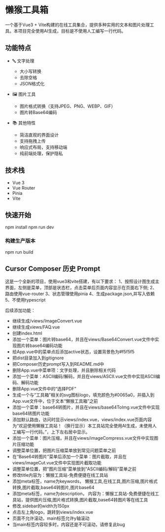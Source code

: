 # 懒猴工具箱

一个基于Vue3 + Vite构建的在线工具集合，提供多种实用的文本和图片处理工具。本项目完全使用AI生成，目标是不使用人工编写一行代码。 

## 功能特点

- 🔤 文字处理
  - 大小写转换
  - 去除空格
  - JSON格式化

- 🖼️ 图片工具
  - 图片格式转换（支持JPEG、PNG、WEBP、GIF）
  - 图片转Base64编码

- 📚 其他特性
  - 简洁直观的界面设计
  - 支持拖拽上传
  - 响应式布局，支持移动端
  - 纯前端处理，保护隐私

## 技术栈

- Vue 3
- Vue Router
- Pinia
- Vite

## 快速开始
npm install
npm run dev


### 构建生产版本
npm run build



## Cursor Composer 历史 Prompt

这是一个全新的项目，使用vue3和vite搭建，有以下要求：
1、按照设计图生成主界面，左侧是菜单，顶部是状态栏，点击菜单后页面内容显示在页面右下侧;
2、路由使用vue-router
3、状态管理使用pinia
4、生成package.json,并写入依赖
5、不使用typescript

后续添加功能：

- 继续生成/views/ImageConvert.vue
- 继续生成views/FAQ.vue
- 创建index.html
- 添加一个菜单：图片转base64，并且在views/Base64Convert.vue文件中实现图片转base64编码功能
- 给App.vue中的菜单点后添加active状态，设置背景色为#f5f5f5
- 把dist目录加入到gitignore
- 把Composer历史prompt写入到README.md中
- 删除App.vue中菜单项：文字处理，并且删除相关代码
- 添加一个菜单：ASCII编码/解码，并且在views/ASCII.vue文件中实现ASCII编码、解码功能
- 删除App.vue文件中的“选择PDF”
- 生成一个与“工具箱”相关的svg图标logo，填充颜色为#0065a0，并插入到App.vue文件中，位于文本“懒猴工具箱”之前
- 添加一个菜单：base64转图片，并且在views/base64ToImg.vue文件中实现base64转图片功能
- 添加默认路由，访问时显示views/index.vue，views/index.vue页面内容为“欢迎使用懒猴工具站！（换行显示）本工具站完全使用AI生成，未使用人工编写一行代码。”，上下左右居中显示。
- 添加一个菜单：图片压缩，并且在views/imageCompress.vue文件中实现图片压缩功能
- 调整菜单位置，把图片压缩菜单放到常见问题菜单之前
- 在“Base64转图片”菜单后添加一个菜单：图片截取，并且在views/imageCut.vue文件中实现图片截取功能
- 调整菜单位置，把”图片压缩“菜单放到“ASCII编码/解码”菜单之前
- 修改title内容为：懒猴工具站-免费便捷在线工具站
- 添加meta标签，name为keywords， 懒猴工具,在线工具,图片压缩,图片格式转换,图片截取,base64转图片,图片base64
- 添加meta标签，name为description， 内容为：懒猴工具站-免费便捷在线工具站，提供图片压缩,图片格式转换,图片截取,base64转图片等在线工具
- 修改.sidebar的width为150px
- 点击左上角logo，跳转到views/index.vue
- 页面不允许滚动，main标签允许y轴滚动
- 当main标签内容较多时，内容还是不可滚动，请修复此bug